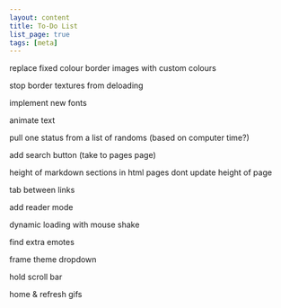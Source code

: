 ```yaml
---
layout: content
title: To-Do List
list_page: true
tags: [meta]
---
```


replace fixed colour border images with custom colours

stop border textures from deloading

implement new fonts

animate text

pull one status from a list of randoms (based on computer time?)

add search button (take to pages page)

height of markdown sections in html pages dont update height of page

tab between links

add reader mode

dynamic loading with mouse shake

find extra emotes

frame theme dropdown

hold scroll bar

home & refresh gifs
